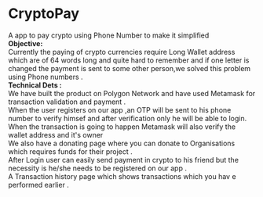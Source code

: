 # CryptoPay
A app to pay crypto using Phone Number to make it simplified<br>
<b>Objective: </b><br>
Currently the paying of crypto currencies require Long Wallet address which are of 64 words long and quite hard to remember and if one letter is changed the payment is sent to some other person,we solved this problem using Phone numbers .<br>
<b>Technical Dets :</b> <br>
We have built the product on Polygon Network and have used Metamask for transaction validation and payment .<br>
When the user registers on our app ,an OTP will be sent to his phone number to verify himsef and after verification only he will be able to login.<br>
When the transaction is going to happen Metamask will also verify the wallet address and it's owner <br>
We also have a donating page where you can donate to Organisations which requires funds for their project .<br>
After Login user can easily send payment in crypto to his friend but the necessity is he/she needs to be registered on our app .<br>
A Transaction history page which shows transactions which you hav e performed earlier .<br>
